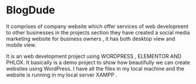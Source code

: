 # BlogDude

It comprises of company website which offer services of web development to other businesses in the projects section they have created a social media marketing website for business owners  , it has both desktop view and mobile view.

It is an web development project using WORDPRESS , ELEMENTOR AND PHLOX. 
It basically is a demo project to show how beautifully we can create websites using WordPress.
I have all the files in my local machine and the website is running in my local server XAMPP .


